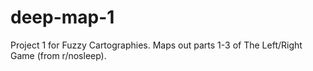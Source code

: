 # deep-map-1
Project 1 for Fuzzy Cartographies. Maps out parts 1-3 of The Left/Right Game (from r/nosleep). 
